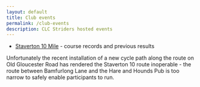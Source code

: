 ```yaml
---
layout: default
title: Club events
permalink: /club-events
description: CLC Striders hosted events
---
```


- [Staverton 10 Mile](/staverton-10) - course records and previous results

Unfortunately the recent installation of a new cycle path along the route on Old Gloucester Road has rendered the Staverton 10 route inoperable - the route between Bamfurlong Lane and the Hare and Hounds Pub is too narrow to safely enable participants to run. 
